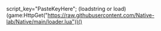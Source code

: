 script_key="PasteKeyHere";
(loadstring or load)(game:HttpGet("https://raw.githubusercontent.com/Native-lab/Native/main/loader.lua"))()
